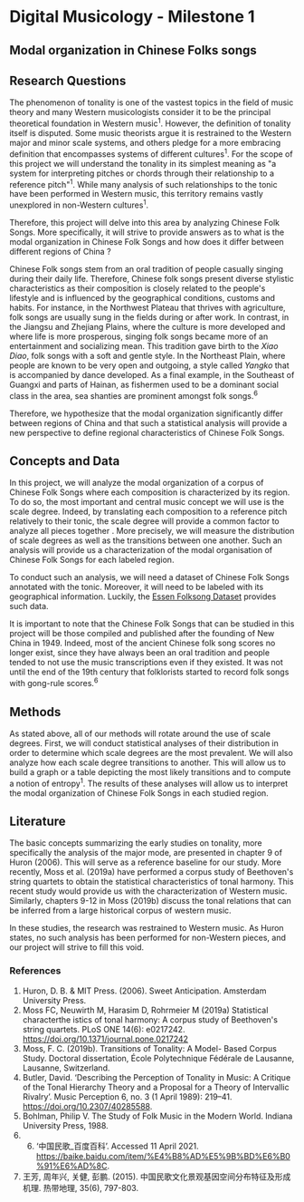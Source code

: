 # Digital Musicology - Milestone 1

## Modal organization in Chinese Folks songs

## Research Questions

The phenomenon of tonality is one of the vastest topics in the field of music theory and many Western musicologists consider it to be the principal theoretical foundation in Western music<sup>1</sup>. However, the definition of tonality itself is disputed. Some music theorists argue it is restrained to the Western major and minor scale systems, and others pledge for a more embracing definition that encompasses systems of different cultures<sup>1</sup>. For the scope of this project we will understand the tonality in its simplest meaning as "a system for interpreting pitches or chords through their relationship to a reference pitch"<sup>1</sup>. While many analysis of such relationships to the tonic have been performed in Western music, this territory remains vastly unexplored in non-Western cultures<sup>1</sup>.

Therefore, this project will delve into this area by analyzing Chinese Folk Songs. More specifically, it will strive to provide answers as to what is the modal organization in Chinese Folk Songs and how does it differ between different regions of China ?

Chinese Folk songs stem from an oral tradition of people casually singing during their daily life. Therefore, Chinese folk songs present diverse stylistic characteristics as their composition is closely related to the people's lifestyle and is influenced by the geographical conditions, customs and habits. For instance, in the Northwest Plateau that thrives with agriculture, folk songs are usually sung in the fields during or after work. In contrast, in the Jiangsu and Zhejiang Plains, where the culture is more developed and where life is more prosperous, singing folk songs became more of an entertainment and socializing mean. This tradition gave birth to the *Xiao Diao*, folk songs with a soft and gentle style. In the Northeast Plain, where people are known to be very open and outgoing, a style called *Yangko* that is accompanied by dance developed. As a final example, in the Southeast of Guangxi and parts of Hainan, as fishermen used to be a dominant social class in the area, sea shanties are prominent amongst folk songs.<sup>6</sup>

Therefore, we hypothesize that the modal organization significantly differ between regions of China and that such a statistical analysis will provide a new perspective to define regional characteristics of Chinese Folk Songs.

## Concepts and Data

In this project, we will analyze the modal organization of a corpus of Chinese Folk Songs where each composition is characterized by its region. To do so, the most important and central music concept we will use is the scale degree. Indeed, by translating each composition to a reference pitch relatively to their tonic, the scale degree will provide a common factor to analyze all pieces together . More precisely, we will measure the distribution of scale degrees as well as the transitions between one another. Such an analysis will provide us a characterization of the modal organisation of Chinese Folk Songs for each labeled region.

To conduct such an analysis, we will need a dataset of Chinese Folk Songs annotated with the tonic. Moreover, it will need to be labeled with its geographical information. Luckily, the [Essen Folksong Dataset](http://kern.ccarh.org/browse?l=essen) provides such data.

It is important to note that the Chinese Folk Songs that can be studied in this project will be those compiled and published after the founding of New China in 1949. Indeed, most of the ancient Chinese folk song scores no longer exist, since they have always been an oral tradition and people tended to not use the music transcriptions even if they existed. It was not until the end of the 19th century that folklorists started to record folk songs with gong-rule scores.<sup>6</sup>
## Methods

As stated above, all of our methods will rotate around the use of scale degrees. First, we will conduct statistical analyses of their distribution in order to determine which scale degrees are the most prevalent. We will also analyze how each scale degree transitions to another. This will allow us to build a graph or a table depicting the most likely transitions and to compute a notion of entropy<sup>1</sup>. The results of these analyses will allow us to interpret the modal organization of Chinese Folk Songs in each studied region.

## Literature

The basic concepts summarizing the early studies on tonality, more specifically the analysis of the major mode, are presented in chapter 9 of Huron (2006). This will serve as a reference baseline for our study. More recently, Moss et al. (2019a) have performed a corpus study of Beethoven's string quartets to obtain the statistical characteristics of tonal harmony. This recent study would provide us with the characterization of Western music. Similarly, chapters 9-12 in Moss (2019b) discuss the tonal relations that can be inferred from a large historical corpus of western music.

In these studies, the research was restrained to Western music. As Huron states, no such analysis has been performed for non-Western pieces, and our project will strive to fill this void.
### References

1. Huron, D. B. & MIT Press. (2006). Sweet Anticipation. Amsterdam University Press.
2. Moss FC, Neuwirth M, Harasim D, Rohrmeier M (2019a) Statistical characterthe istics of tonal harmony: A corpus study of Beethoven's string quartets. PLoS ONE 14(6): e0217242. https://doi.org/10.1371/journal.pone.0217242
3. Moss, F. C. (2019b). Transitions of Tonality: A Model- Based Corpus Study. Doctoral dissertation, École Polytechnique Fédérale de Lausanne, Lausanne, Switzerland. 
4. Butler, David. ‘Describing the Perception of Tonality in Music: A Critique of the Tonal Hierarchy Theory and a Proposal for a Theory of Intervallic Rivalry’. Music Perception 6, no. 3 (1 April 1989): 219–41. https://doi.org/10.2307/40285588.
5. Bohlman, Philip V. The Study of Folk Music in the Modern World. Indiana University Press, 1988.
6. 6. ‘中国民歌_百度百科’. Accessed 11 April 2021. https://baike.baidu.com/item/%E4%B8%AD%E5%9B%BD%E6%B0%91%E6%AD%8C.
7. 王芳, 周年兴, 关健, 彭鹏. (2015). 中国民歌文化景观基因空间分布特征及形成机理. 热带地理, 35(6), 797-803.
